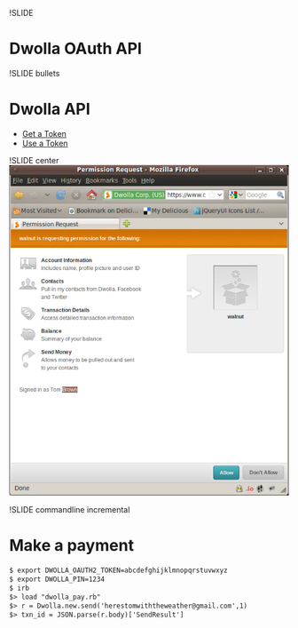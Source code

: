 !SLIDE
# Dwolla OAuth API

!SLIDE bullets
# Dwolla API
* [Get a Token](https://www.dwolla.com/developers/authentication)
* [Use a Token](https://www.dwolla.com/developers/endpoints/accountapi/send)

!SLIDE center
![Dwolla](oauth-dwolla.png)

!SLIDE commandline incremental
# Make a payment #

    $ export DWOLLA_OAUTH2_TOKEN=abcdefghijklmnopqrstuvwxyz
    $ export DWOLLA_PIN=1234
    $ irb
    $> load "dwolla_pay.rb"
    $> r = Dwolla.new.send('herestomwiththeweather@gmail.com',1)
    $> txn_id = JSON.parse(r.body)['SendResult']


